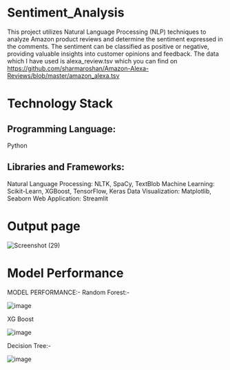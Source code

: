 # Sentiment_Analysis
This project utilizes Natural Language Processing (NLP) techniques to analyze Amazon product reviews and determine the sentiment expressed in the comments. The sentiment can be classified as positive or negative, providing valuable insights into customer opinions and feedback.
The data which I have used is alexa_review.tsv which you can find on https://github.com/sharmaroshan/Amazon-Alexa-Reviews/blob/master/amazon_alexa.tsv
# Technology Stack
## Programming Language:
Python


## Libraries and Frameworks:

Natural Language Processing: NLTK, SpaCy, TextBlob
Machine Learning: Scikit-Learn, XGBoost, TensorFlow, Keras
Data Visualization: Matplotlib, Seaborn
Web Application: Streamlit

# Output page
![Screenshot (29)](https://github.com/Rahul-Pal-1/Sentiment_Analysis/assets/110756651/8429576b-c375-4caf-a7b2-13130b842d77)

# Model Performance
MODEL PERFORMANCE:-
Random Forest:-

![image](https://github.com/Rahul-Pal-1/Sentiment_Analysis/assets/110756651/82378a6c-e3c6-4939-b7e1-cf3ee3735915)






XG Boost


![image](https://github.com/Rahul-Pal-1/Sentiment_Analysis/assets/110756651/5e2c4545-0707-4a7b-b610-bd74ea2d4de4)





Decision Tree:-

![image](https://github.com/Rahul-Pal-1/Sentiment_Analysis/assets/110756651/c9e1a09e-cf7b-4638-83a6-8857478a3840)





